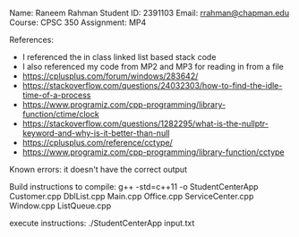 Name: Raneem Rahman
Student ID: 2391103
Email: rrahman@chapman.edu
Course: CPSC 350
Assignment: MP4

References:
* I referenced the in class linked list based stack code
* I also referenced my code from MP2 and MP3 for reading in from a file
* https://cplusplus.com/forum/windows/283642/
* https://stackoverflow.com/questions/24032303/how-to-find-the-idle-time-of-a-process
* https://www.programiz.com/cpp-programming/library-function/ctime/clock
* https://stackoverflow.com/questions/1282295/what-is-the-nullptr-keyword-and-why-is-it-better-than-null
* https://cplusplus.com/reference/cctype/
* https://www.programiz.com/cpp-programming/library-function/cctype 



Known errors:
it doesn't have the correct output

Build instructions to compile:
g++ -std=c++11 -o StudentCenterApp Customer.cpp DblList.cpp Main.cpp Office.cpp ServiceCenter.cpp Window.cpp ListQueue.cpp


execute instructions:
./StudentCenterApp input.txt